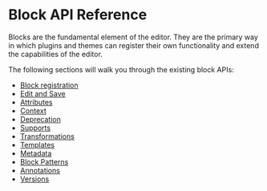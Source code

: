 # Block API Reference

Blocks are the fundamental element of the editor. They are the primary way in which plugins and themes can register their own functionality and extend the capabilities of the editor.

The following sections will walk you through the existing block APIs:

-   [Block registration](/docs/reference-guides/block-api/block-registration.md)
-   [Edit and Save](/docs/reference-guides/block-api/block-edit-save.md)
-   [Attributes](/docs/reference-guides/block-api/block-attributes.md)
-   [Context](/docs/reference-guides/block-api/block-context.md)
-   [Deprecation](/docs/reference-guides/block-api/block-deprecation.md)
-   [Supports](/docs/reference-guides/block-api/block-supports.md)
-   [Transformations](/docs/reference-guides/block-api/block-transforms.md)
-   [Templates](/docs/reference-guides/block-api/block-templates.md)
-   [Metadata](/docs/reference-guides/block-api/block-metadata.md)
-   [Block Patterns](/docs/reference-guides/block-api/block-patterns.md)
-   [Annotations](/docs/reference-guides/block-api/block-annotations.md)
-   [Versions](/docs/reference-guides/block-api/versions.md)
